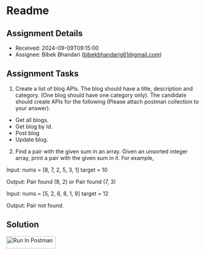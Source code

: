 # Readme

## Assignment Details
- Received: 2024-09-09T09:15:00
- Assignee: Bibek Bhandari (bibekbhandarig61@gmail.com)

## Assignment Tasks
1. Create a list of blog APIs. The blog should have a title, description and category. (One blog should have one category only). The candidate should create APIs for the following (Please attach postman collection to your answer).
- Get all blogs.
- Get blog by Id.
- Post blog
- Update blog.

2. Find a pair with the given sum in an array. Given an unsorted integer array, print a pair with the given sum in it. For example,

Input:
nums = [8, 7, 2, 5, 3, 1]
target = 10

Output:
Pair found (8, 2) or
Pair found (7, 3)

Input:
nums = [5, 2, 6, 8, 1, 9]
target = 12

Output: Pair not found.

## Solution

[<img src="https://run.pstmn.io/button.svg" alt="Run In Postman" style="width: 128px; height: 32px;">](https://god.gw.postman.com/run-collection/37910273-3b929b71-3ae7-4fad-840c-e40071241017?action=collection%2Ffork&source=rip_markdown&collection-url=entityId%3D37910273-3b929b71-3ae7-4fad-840c-e40071241017%26entityType%3Dcollection%26workspaceId%3Dec98c81c-93a1-45ef-9d80-8bbb75994ea6)